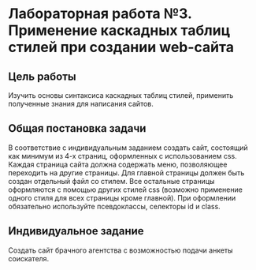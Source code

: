# Лабораторная работа №3. Применение каскадных таблиц стилей при создании web-сайта

## Цель работы
Изучить основы синтаксиса каскадных таблиц стилей, применить полученные знания для написания сайтов.

## Общая постановка задачи
В соответствие с индивидуальным заданием создать сайт, состоящий как минимум из 4-х страниц, оформленных с использованием css. Каждая страница сайта должна содержать меню, позволяющее переходить на другие страницы. Для главной страницы должен быть создан отдельный файл со стилем. Все остальные страницы оформляются с помощью других стилей css (возможно применение одного стиля для всех страницы кроме главной). При оформлении обязательно используйте псевдоклассы, селекторы id и class.

## Индивидуальное задание
Создать сайт брачного агентства с возможностью подачи анкеты соискателя.